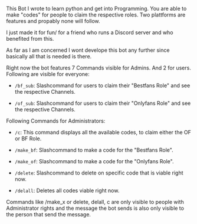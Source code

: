 
This Bot I wrote to learn python and get into Programming. 
You are able to make "codes" for people to claim the respective roles. 
Two plattforms are features and propably none will follow. 

I just made it for fun/ for a friend who runs a Discord server and who benefited from this. 

As far as I am concerned I wont develope this bot any further since basically all that is needed is there.

Right now the bot features 7 Commands visible for Admins. And 2 for users.
Following are visible for everyone: 

- <code>/bf_sub</code>: Slashcommand for users to claim their "Bestfans Role" and see the respective Channels.

- <code>/of_sub</code>: Slashcommand for users to claim their "Onlyfans Role" and see the respective Channels. 

Following Commands for Administrators: 

- <code>/c</code>: This command displays all the available codes, to claim either the OF or BF Role. 

- <code>/make_bf</code>: Slashcommand to make a code for the "Bestfans Role". 

- <code>/make_of</code>: Slashcommand to make a code for the "Onlyfans Role". 

- <code>/delete</code>: Slashcommand to delete on specific code that is viable right now. 

- <code>/delall</code>: Deletes all codes viable right now.


Commands like /make_x or delete, delall, c are only visible to people with Administrator rights and the message the bot sends is also only visible to the person that send the message. 

